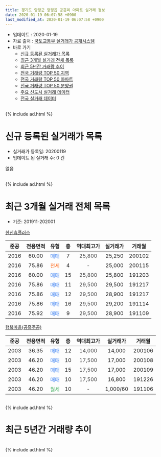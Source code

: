 ```yaml
---
title: 경기도 양평군 양평읍 공흥리 아파트 실거래 정보
date: 2020-01-19 06:07:58 +0900
last_modified_at: 2020-01-19 06:07:58 +0900
---
```


* 업데이트 : 2020-01-19
* 자료 출처 : [국토교통부 실거래가 공개시스템](http://rt.molit.go.kr)
* 바로 가기
    * [신규 등록된 실거래가 목록](#신규-등록된-실거래가-목록)
    * [최근 3개월 실거래 전체 목록](#최근-3개월-실거래-전체-목록)
    * [최근 5년간 거래량 추이](#최근-5년간-거래량-추이)
    * [전국 거래량 TOP 50 지역](https://apt-info.github.io/apt-trade-info/최근-3개월-전국에서-가장-거래가-많이-발생한-지역)
    * [전국 거래량 TOP 50 아파트](https://apt-info.github.io/apt-trade-info/최근-3개월-전국에서-가장-거래가-많이-발생한-아파트)
    * [전국 거래량 TOP 50 분양권](https://apt-info.github.io/apt-trade-info/최근-3개월-전국에서-가장-거래가-많이-발생한-분양권)
    * [주요 신도시 실거래 데이터](https://apt-info.github.io/apt-trade-info/주요-신도시)
    * [전국 실거래 데이터](https://apt-info.github.io/apt-trade-info/전국)
<br>
{% include ad.html %}
<br>

# 신규 등록된 실거래가 목록
* 실거래가 등록일: 20200119
* 업데이트 된 실거래 수: 0 건

없음

<br>
{% include ad.html %}
<br>

# 최근 3개월 실거래 전체 목록
* 기준: 201911-202001


[한신휴플러스](https://search.naver.com/search.naver?query=%EA%B2%BD%EA%B8%B0%EB%8F%84+%EC%96%91%ED%8F%89%EA%B5%B0+%EC%96%91%ED%8F%89%EC%9D%8D+%EA%B3%B5%ED%9D%A5%EB%A6%AC+%ED%95%9C%EC%8B%A0%ED%9C%B4%ED%94%8C%EB%9F%AC%EC%8A%A4)

|준공|전용면적|유형|층|역대최고가|실거래가|거래월|
|:---:|:---:|:---:|:---:|:---:|:---:|:---:|
|2016|60.00|<span style="color:#4285f3">매매</span>|7|<span style="color:#444444">25,800</span>|25,250|200102|
|2016|75.86|<span style="color:#ff5a00">전세</span>|4|<span style="color:#444444">-</span>|25,000|200115|
|2016|60.00|<span style="color:#4285f3">매매</span>|15|<span style="color:#444444">25,800</span>|25,800|191203|
|2016|75.86|<span style="color:#4285f3">매매</span>|11|<span style="color:#444444">29,500</span>|29,500|191217|
|2016|75.86|<span style="color:#4285f3">매매</span>|12|<span style="color:#444444">29,500</span>|28,900|191217|
|2016|75.86|<span style="color:#4285f3">매매</span>|16|<span style="color:#444444">29,500</span>|29,200|191114|
|2016|75.92|<span style="color:#4285f3">매매</span>|9|<span style="color:#444444">29,500</span>|28,900|191109|

[행복마을(공흥주공)](https://search.naver.com/search.naver?query=%EA%B2%BD%EA%B8%B0%EB%8F%84+%EC%96%91%ED%8F%89%EA%B5%B0+%EC%96%91%ED%8F%89%EC%9D%8D+%EA%B3%B5%ED%9D%A5%EB%A6%AC+%ED%96%89%EB%B3%B5%EB%A7%88%EC%9D%84%28%EA%B3%B5%ED%9D%A5%EC%A3%BC%EA%B3%B5%29)

|준공|전용면적|유형|층|역대최고가|실거래가|거래월|
|:---:|:---:|:---:|:---:|:---:|:---:|:---:|
|2003|36.35|<span style="color:#4285f3">매매</span>|12|<span style="color:#444444">14,000</span>|14,000|200106|
|2003|46.20|<span style="color:#4285f3">매매</span>|10|<span style="color:#444444">17,500</span>|17,000|200108|
|2003|46.20|<span style="color:#4285f3">매매</span>|15|<span style="color:#444444">17,500</span>|17,000|200109|
|2003|46.20|<span style="color:#4285f3">매매</span>|10|<span style="color:#444444">17,500</span>|16,800|191226|
|2003|46.20|<span style="color:#34a853">월세</span>|10|<span style="color:#444444">-</span>|1,000/60|191106|


<br>
{% include ad.html %}
<br>

# 최근 5년간 거래량 추이


<div style="width:100%;">
    <canvas id="deal_progress" height="200"></canvas>
</div>

<script>
new Chart(document.getElementById("deal_progress"), {
    type: 'line',
    data: {
        labels: ['201501','201502','201503','201504','201505','201506','201507','201508','201509','201510','201511','201512','201601','201602','201603','201604','201605','201606','201607','201608','201609','201610','201611','201612','201701','201702','201703','201704','201705','201706','201707','201708','201709','201710','201711','201712','201801','201802','201803','201804','201805','201806','201807','201808','201809','201810','201811','201812','201901','201902','201903','201904','201905','201906','201907','201908','201909','201910','201911','201912','202001'],
        datasets: [{
            label: '매매',
            pointRadius: 1,
            data: [1, 1, 6, 6, 2, 4, 3, 4, 1, 3, 2, 3, 1, 1, 1, 7, 5, 4, 4, 6, 5, 5, 6, 4, 3, 11, 7, 7, 5, 7, 2, 6, 12, 5, 4, 5, 3, 5, 6, 5, 8, 5, 7, 7, 4, 3, 4, 0, 4, 4, 3, 4, 1, 2, 8, 5, 2, 4, 2, 4, 4],
            borderColor: "rgba(255, 201, 14, 1)",
            backgroundColor: "rgba(255, 201, 14, 0.5)",
            fill: false,
            lineTension: 0
        },{
            label: '전월세',
            pointRadius: 1,
            data: [6, 6, 2, 5, 2, 3, 4, 3, 0, 5, 4, 0, 2, 1, 3, 5, 7, 12, 23, 9, 2, 6, 1, 1, 4, 4, 4, 4, 5, 4, 3, 3, 6, 1, 4, 1, 1, 4, 3, 3, 3, 6, 6, 3, 3, 2, 5, 3, 3, 2, 6, 4, 5, 4, 5, 9, 3, 2, 1, 0, 1],
            borderColor: "rgba(0, 141, 185, 1)",
            backgroundColor: "rgba(0, 141, 185, 0.5)",
            fill: false,
            lineTension: 0
        }
        ]
    },
    options: {
        responsive: true,
        title: {
            display: false
        },
        tooltips: {
            mode: 'index',
            intersect: false
        },
        hover: {
            mode: 'nearest',
            intersect: true
        },
        scales: {
            xAxes: [{
                display: true,
                scaleLabel: {
                    display: true,
                    labelString: '년/월'
                }
            }],
            yAxes: [{
                display: true,
                ticks: {
                    suggestedMin: 0,
                },
                scaleLabel: {
                    display: true,
                    labelString: '실거래 수'
                }
            }]
        }
    }
});

</script>


<br>
{% include ad.html %}
<br>

